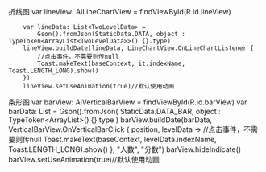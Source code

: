 折线图
       var lineView: AiLineChartView = findViewById(R.id.lineView)

        var lineData: List<TwoLevelData> =
            Gson().fromJson(StaticData.DATA, object : TypeToken<ArrayList<TwoLevelData>>() {}.type)
        lineView.buildDate(lineData, LineChartView.OnLineChartListener {
            //点击事件，不需要则传null
            Toast.makeText(baseContext, it.indexName, Toast.LENGTH_LONG).show()
        })
        lineView.setUseAnimation(true)//默认使用动画



条形图
       var barView: AiVerticalBarView = findViewById(R.id.barView)
        var barData: List<TwoLevelData> = Gson().fromJson(
            StaticData.DATA_BAR,
            object : TypeToken<ArrayList<TwoLevelData>>() {}.type
        )
        barView.buildDate(barData, VerticalBarView.OnVerticalBarClick { position, levelData ->
            //点击事件，不需要则传null
            Toast.makeText(baseContext, levelData.indexName, Toast.LENGTH_LONG).show()
        }, "人数", "分数")
        barView.hideIndicate()
        barView.setUseAnimation(true)//默认使用动画
